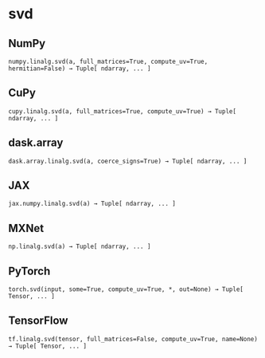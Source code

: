 # svd

## NumPy

```
numpy.linalg.svd(a, full_matrices=True, compute_uv=True, hermitian=False) → Tuple[ ndarray, ... ]
```

## CuPy

```
cupy.linalg.svd(a, full_matrices=True, compute_uv=True) → Tuple[ ndarray, ... ]
```

## dask.array

```
dask.array.linalg.svd(a, coerce_signs=True) → Tuple[ ndarray, ... ]
```

## JAX

```
jax.numpy.linalg.svd(a) → Tuple[ ndarray, ... ]
```

## MXNet

```
np.linalg.svd(a) → Tuple[ ndarray, ... ]
```

## PyTorch

```
torch.svd(input, some=True, compute_uv=True, *, out=None) → Tuple[ Tensor, ... ]
```

## TensorFlow

```
tf.linalg.svd(tensor, full_matrices=False, compute_uv=True, name=None) → Tuple[ Tensor, ... ]
```
